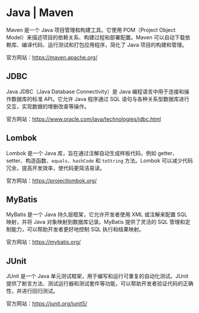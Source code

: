 # Java | Maven

Maven 是一个 Java 项目管理和构建工具。它使用 POM（Project Object Model）来描述项目的依赖关系、构建过程和部署配置。Maven 可以自动下载依赖库、编译代码、运行测试和打包应用程序，简化了 Java 项目的构建和管理。

官方网站：<https://maven.apache.org/>

## JDBC

Java JDBC（Java Database Connectivity）是 Java 编程语言中用于连接和操作数据库的标准 API。它允许 Java 程序通过 SQL 语句与各种关系型数据库进行交互，实现数据的增删改查等操作。

官方网站：<https://www.oracle.com/java/technologies/jdbc.html>

## Lombok

Lombok 是一个 Java 库，旨在通过注解自动生成样板代码，例如 getter、setter、构造函数、`equals`、`hashCode` 和 `toString` 方法。Lombok 可以减少代码冗余，提高开发效率，使代码更简洁易读。

官方网站：<https://projectlombok.org/>

## MyBatis

MyBatis 是一个 Java 持久层框架，它允许开发者使用 XML 或注解来配置 SQL 映射，并将 Java 对象映射到数据库记录。MyBatis 提供了灵活的 SQL 管理和定制能力，可以帮助开发者更好地控制 SQL 执行和结果映射。

官方网站：<https://mybatis.org/>

## JUnit

JUnit 是一个 Java 单元测试框架，用于编写和运行可重复的自动化测试。JUnit 提供了断言方法、测试运行器和测试套件等功能，可以帮助开发者验证代码的正确性，并进行回归测试。

官方网站：<https://junit.org/junit5/>
